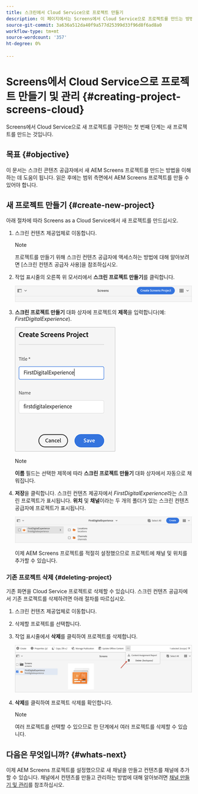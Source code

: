 ```yaml
---
title: 스크린에서 Cloud Service으로 프로젝트 만들기
description: 이 페이지에서는 Screens에서 Cloud Service으로 프로젝트를 만드는 방법을 설명합니다.
source-git-commit: 3a636a512da40f9a577d25399d33f96d8f6ad8a0
workflow-type: tm+mt
source-wordcount: '357'
ht-degree: 0%

---
```



# Screens에서 Cloud Service으로 프로젝트 만들기 및 관리 {#creating-project-screens-cloud}

Screens에서 Cloud Service으로 새 프로젝트를 구현하는 첫 번째 단계는 새 프로젝트를 만드는 것입니다.

## 목표 {#objective}

이 문서는 스크린 콘텐츠 공급자에서 새 AEM Screens 프로젝트를 만드는 방법을 이해하는 데 도움이 됩니다. 읽은 후에는 범위 측면에서 AEM Screens 프로젝트를 만들 수 있어야 합니다.

## 새 프로젝트 만들기 {#create-new-project}

아래 절차에 따라 Screens as a Cloud Service에서 새 프로젝트를 만드십시오.

1. 스크린 컨텐츠 제공업체로 이동합니다.

   >[!NOTE]
   >프로젝트를 만들기 위해 스크린 컨텐츠 공급자에 액세스하는 방법에 대해 알아보려면 [스크린 컨텐츠 공급자 사용]을 참조하십시오.

1. 작업 표시줄의 오른쪽 위 모서리에서 **스크린 프로젝트 만들기**&#x200B;를 클릭합니다.

   ![](/help/screens-cloud/assets/create-content/create-screens-project1.png)

1. **스크린 프로젝트 만들기** 대화 상자에 프로젝트의 **제목**&#x200B;을 입력합니다(예: *FirstDigitalExperience*).

   ![](/help/screens-cloud/assets/create-content/create-screens-project2.png)

   >[!NOTE]
   >**이름** 필드는 선택한 제목에 따라 **스크린 프로젝트 만들기** 대화 상자에서 자동으로 채워집니다.

1. **저장**&#x200B;을 클릭합니다. 스크린 컨텐츠 제공자에서 *FirstDigitalExperience*&#x200B;라는 스크린 프로젝트가 표시됩니다. **위치** 및 **채널**&#x200B;이라는 두 개의 폴더가 있는 스크린 컨텐츠 공급자에 프로젝트가 표시됩니다.

   ![](/help/screens-cloud/assets/create-content/create-screens-project3.png)

   이제 AEM Screens 프로젝트를 적절히 설정했으므로 프로젝트에 채널 및 위치를 추가할 수 있습니다.

### 기존 프로젝트 삭제 {#deleting-project}

기존 화면을 Cloud Service 프로젝트로 삭제할 수 있습니다.
스크린 컨텐츠 공급자에서 기존 프로젝트를 삭제하려면 아래 절차를 따르십시오.

1. 스크린 컨텐츠 제공업체로 이동합니다.
1. 삭제할 프로젝트를 선택합니다.
1. 작업 표시줄에서 **삭제**&#x200B;를 클릭하여 프로젝트를 삭제합니다.

   ![](/help/screens-cloud/assets/create-content/create-project5.png)

1. **삭제**&#x200B;를 클릭하여 프로젝트 삭제를 확인합니다.

   >[!NOTE]
   >여러 프로젝트를 선택할 수 있으므로 한 단계에서 여러 프로젝트를 삭제할 수 있습니다.

## 다음은 무엇입니까? {#whats-next}

이제 AEM Screens 프로젝트를 설정했으므로 새 채널을 만들고 컨텐츠를 채널에 추가할 수 있습니다. 채널에서 컨텐츠를 만들고 관리하는 방법에 대해 알아보려면 [채널 만들기 및 관리](https://experienceleague.adobe.com/docs/experience-manager-cloud-service/screens-as-cloud-service/create-content/creating-channels-screens-cloud.html?lang=en)를 참조하십시오.